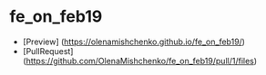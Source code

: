 # fe_on_feb19
 - [Preview] (https://olenamishchenko.github.io/fe_on_feb19/)
 - [PullRequest] (https://github.com/OlenaMishchenko/fe_on_feb19/pull/1/files)
